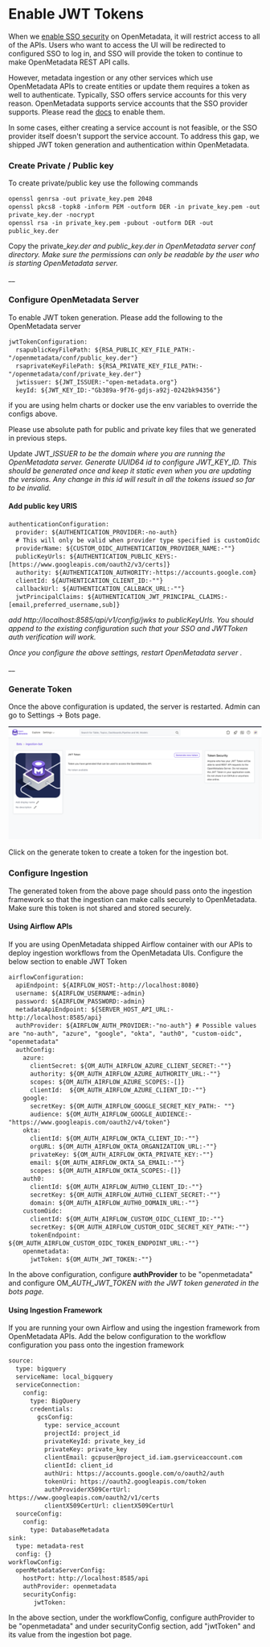 # Enable JWT Tokens

When we [enable SSO security](local-deployment/enable-security.md) on OpenMetadata, it will restrict access to all of the APIs. Users who want to access the UI will be redirected to configured SSO to log in, and SSO will provide the token to continue to make OpenMetadata REST API calls.

However, metadata ingestion or any other services which use OpenMetadata APIs to create entities or update them requires a token as well to authenticate. Typically, SSO offers service accounts for this very reason. OpenMetadata supports service accounts that the SSO provider supports. Please read the [docs](local-deployment/enable-security.md) to enable them.

In some cases, either creating a service account is not feasible, or the SSO provider itself doesn't support the service account. To address this gap, we shipped JWT token generation and authentication within OpenMetadata.



### Create Private / Public key&#x20;

To create private/public key use the following commands

```
openssl genrsa -out private_key.pem 2048   
openssl pkcs8 -topk8 -inform PEM -outform DER -in private_key.pem -out private_key.der -nocrypt
openssl rsa -in private_key.pem -pubout -outform DER -out public_key.der 
```

Copy the private\__key.der and public\_key.der in OpenMetadata server conf directory. Make sure the permissions can only be readable by the user who is starting OpenMetadata server._ &#x20;

__

### Configure OpenMetadata Server

To enable JWT token generation. Please add the following to the OpenMetadata server

```
jwtTokenConfiguration:
  rsapublicKeyFilePath: ${RSA_PUBLIC_KEY_FILE_PATH:-"/openmetadata/conf/public_key.der"}
  rsaprivateKeyFilePath: ${RSA_PRIVATE_KEY_FILE_PATH:-"/openmetadata/conf/private_key.der"}
  jwtissuer: ${JWT_ISSUER:-"open-metadata.org"}
  keyId: ${JWT_KEY_ID:-"Gb389a-9f76-gdjs-a92j-0242bk94356"}
```

if you are using helm charts or docker use the env variables to override the configs above.

Please use absolute path for public and private key files that we generated in previous steps.

Update JWT\__ISSUER to be the domain where you are running the OpenMetadata server.  Generate UUID64 id to configure JWT\_KEY\_ID. This should be generated once and keep it static even when you are updating the versions. Any change in this id will result in all the tokens issued so far to be invalid._

#### Add public key URIS

```
authenticationConfiguration:
  provider: ${AUTHENTICATION_PROVIDER:-no-auth}
  # This will only be valid when provider type specified is customOidc
  providerName: ${CUSTOM_OIDC_AUTHENTICATION_PROVIDER_NAME:-""}
  publicKeyUrls: ${AUTHENTICATION_PUBLIC_KEYS:-[https://www.googleapis.com/oauth2/v3/certs]}
  authority: ${AUTHENTICATION_AUTHORITY:-https://accounts.google.com}
  clientId: ${AUTHENTICATION_CLIENT_ID:-""}
  callbackUrl: ${AUTHENTICATION_CALLBACK_URL:-""}
  jwtPrincipalClaims: ${AUTHENTICATION_JWT_PRINCIPAL_CLAIMS:-[email,preferred_username,sub]}
```

_add http://localhost:8585/api/v1/config/jwks to publicKeyUrls. You should append to the existing configuration such that your SSO and JWTToken auth verification will work._&#x20;

_Once you configure the above settings, restart OpenMetadata server ._

__

### Generate Token

Once the above configuration is updated, the server is restarted. Admin can go to Settings -> Bots page.

![](<../.gitbook/assets/image (200).png>)

Click on the generate token to create a token for the ingestion bot.

### Configure Ingestion

The generated token from the above page should pass onto the ingestion framework so that the ingestion can make calls securely to OpenMetadata. Make sure this token is not shared and stored securely.&#x20;

#### Using Airflow APIs

If you are using OpenMetadata shipped Airflow container with our APIs to deploy ingestion workflows from the OpenMetadata UIs. Configure the below section to enable JWT Token

```
airflowConfiguration:
  apiEndpoint: ${AIRFLOW_HOST:-http://localhost:8080}
  username: ${AIRFLOW_USERNAME:-admin}
  password: ${AIRFLOW_PASSWORD:-admin}
  metadataApiEndpoint: ${SERVER_HOST_API_URL:-http://localhost:8585/api}
  authProvider: ${AIRFLOW_AUTH_PROVIDER:-"no-auth"} # Possible values are "no-auth", "azure", "google", "okta", "auth0", "custom-oidc", "openmetadata"
  authConfig:
    azure:
      clientSecret: ${OM_AUTH_AIRFLOW_AZURE_CLIENT_SECRET:-""}
      authority: ${OM_AUTH_AIRFLOW_AZURE_AUTHORITY_URL:-""}
      scopes: ${OM_AUTH_AIRFLOW_AZURE_SCOPES:-[]}
      clientId:  ${OM_AUTH_AIRFLOW_AZURE_CLIENT_ID:-""}
    google:
      secretKey: ${OM_AUTH_AIRFLOW_GOOGLE_SECRET_KEY_PATH:- ""}
      audience: ${OM_AUTH_AIRFLOW_GOOGLE_AUDIENCE:-"https://www.googleapis.com/oauth2/v4/token"}
    okta:
      clientId: ${OM_AUTH_AIRFLOW_OKTA_CLIENT_ID:-""}
      orgURL: ${OM_AUTH_AIRFLOW_OKTA_ORGANIZATION_URL:-""}
      privateKey: ${OM_AUTH_AIRFLOW_OKTA_PRIVATE_KEY:-""}
      email: ${OM_AUTH_AIRFLOW_OKTA_SA_EMAIL:-""}
      scopes: ${OM_AUTH_AIRFLOW_OKTA_SCOPES:-[]}
    auth0:
      clientId: ${OM_AUTH_AIRFLOW_AUTH0_CLIENT_ID:-""}
      secretKey: ${OM_AUTH_AIRFLOW_AUTH0_CLIENT_SECRET:-""}
      domain: ${OM_AUTH_AIRFLOW_AUTH0_DOMAIN_URL:-""}
    customOidc:
      clientId: ${OM_AUTH_AIRFLOW_CUSTOM_OIDC_CLIENT_ID:-""}
      secretKey: ${OM_AUTH_AIRFLOW_CUSTOM_OIDC_SECRET_KEY_PATH:-""}
      tokenEndpoint: ${OM_AUTH_AIRFLOW_CUSTOM_OIDC_TOKEN_ENDPOINT_URL:-""}
    openmetadata:
      jwtToken: ${OM_AUTH_JWT_TOKEN:-""}
```

In the above configuration, configure **authProvider** to be "openmetadata" and configure OM\__AUTH\_JWT\_TOKEN with the JWT token generated in the bots page._

#### Using Ingestion Framework

If you are running your own Airflow and using the ingestion framework from OpenMetadata APIs. Add the below configuration to the workflow configuration you pass onto the ingestion framework

```
source:
  type: bigquery
  serviceName: local_bigquery
  serviceConnection:
    config:
      type: BigQuery
      credentials:
        gcsConfig:
          type: service_account
          projectId: project_id
          privateKeyId: private_key_id
          privateKey: private_key
          clientEmail: gcpuser@project_id.iam.gserviceaccount.com
          clientId: client_id
          authUri: https://accounts.google.com/o/oauth2/auth
          tokenUri: https://oauth2.googleapis.com/token
          authProviderX509CertUrl: https://www.googleapis.com/oauth2/v1/certs
          clientX509CertUrl: clientX509CertUrl
  sourceConfig:
    config:
      type: DatabaseMetadata
sink:
  type: metadata-rest
  config: {}
workflowConfig:
  openMetadataServerConfig:
    hostPort: http://localhost:8585/api
    authProvider: openmetadata
    securityConfig:
       jwtToken:
```

In the above section, under the workflowConfig, configure authProvider to be "openmetadata" and under securityConfig section, add "jwtToken" and its value from the ingestion bot page.
